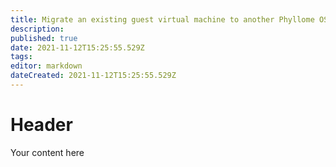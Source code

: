 ```yaml
---
title: Migrate an existing guest virtual machine to another Phyllome OS host
description: 
published: true
date: 2021-11-12T15:25:55.529Z
tags: 
editor: markdown
dateCreated: 2021-11-12T15:25:55.529Z
---
```


# Header
Your content here